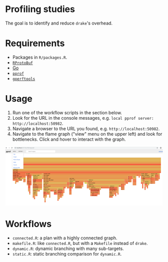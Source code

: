 # Profiling studies

The goal is to identify and reduce `drake`'s overhead.

# Requirements

- Packages in `R/packages.R`.
- [`RProtoBuf`](https://github.com/eddelBuettel/RProtoBuf)
- [Go](https://golang.org)
- [`pprof`](https://github.com/google/pprof)
- [`gperftools`](https://github.com/gperftools/gperftools)

# Usage

1. Run one of the workflow scripts in the section below.
2. Look for the URL in the console messages, e.g. `local pprof server: http://localhost:50982`.
3. Navigate a browser to the URL you found, e.g. `http://localhost:50982`.
4. Navigate to the flame graph ("view" menu on the upper left) and look for bottlenecks. Click and hover to interact with the graph.

![](figures/flame.png)

# Workflows

- `connected.R`: a plan with a highly connected graph.
- `makefile.R`: like `connected.R`, but with a `Makefile` instead of `drake`.
- `dynamic.R`: dynamic branching with many sub-targets.
- `static.R`: static branching comparison for `dynamic.R`.
